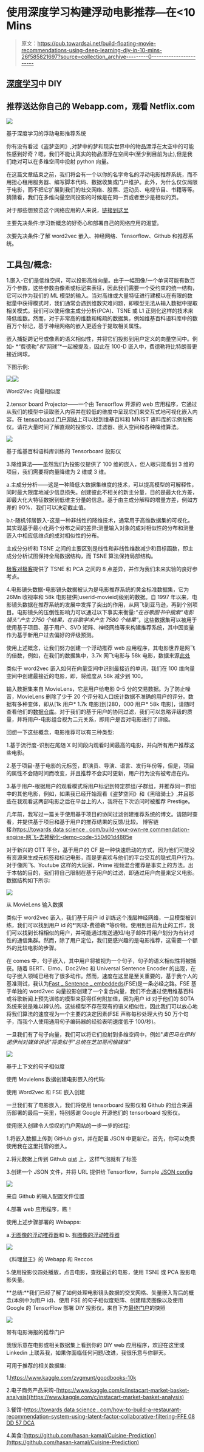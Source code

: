 # 使用深度学习构建浮动电影推荐—在<10 Mins

> 原文：<https://pub.towardsai.net/build-floating-movie-recommendations-using-deep-learning-diy-in-10-mins-26f585821697?source=collection_archive---------0----------------------->

## [深度学习](https://towardsai.net/p/category/machine-learning/deep-learning)中 DIY

## 推荐送达你自己的 Webapp.com，观看 Netflix.com

![](img/5de1be01da3e02e27f14c9170d97b0de.png)

基于深度学习的浮动电影推荐系统

你有没有看过《盗梦空间》,对梦中的梦和现实世界中的物品漂浮在太空中的可能性感到好奇？嗯，我们不能让真实的物品漂浮在空间中(至少到目前为止),但是我们绝对可以在多维空间中投射 python 向量。

在这篇文章结束之前，我们将会有一个以你的名字命名的浮动电影推荐系统，而不用担心租用服务器、编写脚本代码、数据收集或门户维护。此外，为什么仅仅局限于电影，而不把它扩展到我们的社交网络、股票、运动员、电视节目、书籍等等。猜猜看，我们在多维向量空间投影的时候是在同一页或者至少是相似的页。

对于那些想预览这个网络应用的人来说，[链接到这里](https://projector.tensorflow.org/?config=https://gist.githubusercontent.com/ravi07bec/4b033bc6299b655a2abda8b441e82364/raw/715f5656ae5dc2753f62ce4e9f89e7cb88f4e76e/test2.json)

主要先决条件:学习新概念的好奇心和部署自己的网络应用的渴望。

次要先决条件:了解 word2vec 嵌入、神经网络、Tensorflow、Github 和推荐系统。

## **工具包/概念:**

1.嵌入-它们是低维空间，可以投影高维向量。由于一幅图像/一个单词可能有数百万个参数，这些参数由像素或标记来表征，因此我们需要一个受约束的统一结构，它可以作为我们的 ML 模型的输入。当对高维或大量特征进行建模以在有限的数据量中获得模式时，我们通常会遇到维数灾难问题，即模型无法从输入数据中提取相关模式。我们可以使用像主成分分析(PCA)、TSNE 或 L1 正则化这样的技术来降低维数。然而，对于非常高的维数和稀疏的数据集，例如维基百科语料库中的数百万个标记，基于神经网络的嵌入更适合于提取相关属性。

嵌入捕捉跨记号或像素的语义相似性，并将它们投影到用户定义的向量空间中。例如- *“费德勒”*和*“网球”*一起被提及，因此在 100-D 嵌入中，费德勒将比特朗普更接近网球。

下图示例:

![](img/d7a10b32d471fef0b544d52aa2e73068.png)![](img/530d01e8864ba4eb038349bcfa5c41a0.png)

Word2Vec 向量相似度

2.tensor board Projector——一个由 Tensorflow 开源的 web 应用程序，它通过从我们的模型中读取嵌入内容并在较低的维度中呈现它们来交互式地可视化嵌入内容。在 [tensorboard 门户网站](https://projector.tensorflow.org/)上可以找到维基百科和 MNIST 语料库的示例投影仪。请花大量时间了解直观的投影仪、过滤器、嵌入空间和各种降维算法。

![](img/d1b0813e05e9411c3b81bdc6c8220981.png)

基于维基百科语料库训练的 Tensorboard 投影仪

3.降维算法——虽然我们为投影仪提供了 100 维的嵌入，但人眼只能看到 3 维的项目，我们需要将向量降维为 2 维或 3 维。

a.主成分分析——这是一种降低大数据集维度的技术，可以提高模型的可解释性，同时最大限度地减少信息损失。创建彼此不相关的新主分量，目的是最大化方差，即最大化大特征数据到低维主分量的信息。基于由主成分解释的增量方差，例如方差的 90%，我们可以决定截止值。

b.t-随机邻居嵌入-这是一种非线性的降维技术，通常用于高维数据集的可视化。其实现基于最小化两个分布之间的差异:测量输入对象的成对相似性的分布和测量嵌入中相应低维点的成对相似性的分布。

主成分分析和 TSNE 之间的主要区别是线性和非线性维数减少和目标函数，即主成分分析试图保持全局数据结构，而 TSNE 算法保持局部结构。

[极客对极客](https://www.geeksforgeeks.org/difference-between-pca-vs-t-sne/)提供了 TSNE 和 PCA 之间的 8 点差异，并作为我们未来实验的良好参考点。

4.电影镜头数据-电影镜头数据被认为是电影推荐系统的黄金标准数据集，它为 26Mn 收视率和 58k 电影提供[userid-movieid]级别的数据。自 1997 年以来，电影镜头数据在推荐系统的发展中发挥了突出的作用，从网飞到亚马逊，再到个别项目。电影镜头的压倒性影响力可以通过以下事实来衡量:*“在谷歌图书中搜索“电影镜头”产生 2750 个结果，在谷歌学术产生 7580 个结果”*。这些数据集可以被用于使用基于项目、基于用户、SVD 矩阵、神经网络等来构建推荐系统，其中因变量作为基于新用户过去偏好的评级预测。

使用上述概念，让我们努力创建一个浮动推荐 web 应用程序，其电影世界是网飞的倍数，例如，在我们的数据集中，3.7k 网飞电影与 58k 电影，数据来源[此处](https://www.foxbusiness.com/technology/how-many-movies-on-netflix)

类似于 word2vec 嵌入如何在向量空间中识别最接近的单词，我们在 100 维向量空间中创建最接近的电影，即，将维度从 58k 减少到 100。

输入数据集来自 MovieLens，它是用户给电影 0-5 分的交易数据。为了防止噪音，MovieLens 删除了少于 20 个评分和人口统计数据不准确的用户的评分。数据有多种变体，即从[1k 用户* 1.7k 电影]到[280，000 用户* 58k 电影]，请随时查看他们的[数据仓库](https://grouplens.org/datasets/movielens/)。对于我们的基于用户的协同过滤，我们可以忽略评级的质量，并将用户-电影组合视为二元关系，即用户是否对电影进行了评级。

回想一下这些概念，电影推荐可以有三种类型:

1.基于流行度-识别在尾随 X 时间段内观看时间最高的电影，并向所有用户推荐这些电影。

2.基于项目-基于电影的元标签，即演员、导演、语言、发行年份等，但是，项目的属性不会随时间而改变，并且推荐不会实时更新，用户行为没有被考虑在内。

3.基于用户-根据用户的观看模式将用户标记到特定群组/子群组，并推荐同一群组中的其他电影，例如，如果我已经开始观看《盗梦空间》和《黑暗骑士》,并且那些在我观看这两部电影之后在平台上的人，我将在下次访问时被推荐 Prestige。

几年前，我写过一篇关于使用基于项目的协同过滤创建推荐系统的博文。请随时查看，并提供基于项目和基于用户的推荐结果的反馈/比较。
博客链接:[https://towards data science . com/build-your-own-re commendation-engine-网飞-去神秘化-demo-code-550401d4885e](https://towardsdatascience.com/build-your-own-recommendation-engine-netflix-demystified-demo-code-550401d4885e)

对于新兴的 OTT 平台，基于用户的 CF 是一种快速启动的方式，因为他们可能没有资源来生成元标签和标记电影，而是更喜欢与他们的平台交互的隐式用户行为。对于像网飞、Youtube 这样的大玩家，Prime 视频混合推荐是事实上的方法。出于本帖的目的，我们将自己限制在基于用户的过滤，即通过用户向量来定义电影。数据结构如下所示:

![](img/1a58c1964450d5ebdc08795b3f7ea8e1.png)

从 MovieLens 输入数据

类似于 word2vec 嵌入，我们基于用户 id 训练这个浅层神经网络，一旦模型被训练，我们可以找到用户 id 的*‘网球-费德勒’*等价物。使用到目前为止的工作，我们可以找到长相相似的用户，并可能通过推送通知/电子邮件将用户划分为有针对性的通信集群。然而，除了用户定位，我们更感兴趣的是电影推荐，这需要一个额外的比较电影的步骤。

在 comes 中，句子嵌入，其中用户将被视为一个句子，句子的语义相似性将被捕获。随着 BERT、Elmo、Doc2Vec 和 Universal Sentence Encoder 的出现，在句子嵌入领域已经有了很多动作。然而，速度在这里是至关重要的，基于我个人的基准测试，我认为[Fast _ Sentence _ embeddeds](https://github.com/oborchers/Fast_Sentence_Embeddings)(FSE)是一条必经之路。FSE 基于单独的 word2vec 向量投影创建了一个复合向量，我们不会通过使用维基百科或谷歌新闻上预先训练的模型来获得任何附加值，因为用户 id 对于他们的 SOTA 系统来说是难以辨认的。这些模型不存在现有的语义相似性，因此我们可以放心地将我们算法的速度视为一个主要的决定因素(FSE 声称每秒处理大约 50 万个句子，而我个人使用通用句子编码器的经验表明速度低于 100/秒)。

一旦我们有了句子向量，我们可以将它们投射到多维空间中，例如"*奥巴马在伊利诺伊州对媒体讲话"*将类似于*"总统在芝加哥问候媒体"*

![](img/a484de6fa0ca80fc45028aa8ede73261.png)

基于上下文的句子相似度

使用 Movielens 数据创建电影嵌入的代码:

使用 Word2vec 和 FSE 嵌入创建

一旦我们有了电影嵌入，我们将使用 tensorboard 投影仪和 Github 的组合来遍历部署的最后一英里，特别感谢 Google 开源他们的 tensorboard 投影仪。

使用嵌入创建令人惊叹的门户网站的一步一步的过程:

1.将嵌入数据上传到 GitHub gist，并在配置 JSON 中更新它。首先，你可以免费使用我在这里托管的嵌入。

2.将元数据上传到 Github [gist](https://gist.github.com/ravi07bec/b2dfd16c94c1571bb5d70149ace8a532) 上，这样气泡就有了标签

3.创建一个 JSON 文件，并将 URL 提供给 Tensorflow，Sample [JSON config](https://gist.githubusercontent.com/ravi07bec/4b033bc6299b655a2abda8b441e82364/raw/715f5656ae5dc2753f62ce4e9f89e7cb88f4e76e/test2.json)

![](img/1213bccd00ea58b2f231a3e43bdb5af2.png)

来自 Github 的输入配置文件位置

4.部署 web 应用程序，瞧！

使用上述步骤部署的 Webapps:

a.[无图像的浮动推荐器](https://projector.tensorflow.org/?config=https://gist.githubusercontent.com/ravi07bec/4b033bc6299b655a2abda8b441e82364/raw/715f5656ae5dc2753f62ce4e9f89e7cb88f4e76e/test2.json)和 b. [有图像的浮动推荐器](https://projector.tensorflow.org/?config=https://gist.githubusercontent.com/ravi07bec/4b033bc6299b655a2abda8b441e82364/raw/915e0dbc1c69b6e9d31100c4967249a7a2548e85/test2.json)

![](img/7bc8c01e24a266c72a24a264a09178f7.png)

《料理鼠王》的 Webapp 和 Reccos

5.使用投影仪四处播放，点击电影，查找最近的电影，使用 TSNE 或 PCA 投影电影矢量。

**总结:**我们已经了解了如何处理电影镜头数据的交叉网格、矢量嵌入背后的概念(本例中为用户 id)、使用 FSE 的句子相似度矩阵、创建精灵图像以及使用 Google 的 TensorFlow 部署 DIY 投影仪。来自下方[最终门户](https://projector.tensorflow.org/?config=https://gist.githubusercontent.com/ravi07bec/4b033bc6299b655a2abda8b441e82364/raw/915e0dbc1c69b6e9d31100c4967249a7a2548e85/test2.json)的快照

![](img/d83b4269bf0310113a8938091c9fb2af.png)

带有电影海报的推荐门户

我很乐意在电影或相关数据集上看到你的 DIY web 应用程序，欢迎在这里或 Linkedin 上联系我，如果你面临任何问题/改进，我很乐意与你聊天。

可用于推荐的相关数据集:

1.https://www.kaggle.com/zygmunt/goodbooks-10k

2.电子商务产品采购-[https://www.kaggle.com/c/instacart-market-basket-analysis](https://www.kaggle.com/c/instacart-market-basket-analysis)

3.餐馆-[https://towards data science . com/how-to-build-a-restaurant-recommendation-system-using-latent-factor-collaborative-filtering-FFE 08 DD 57 DCA](https://towardsdatascience.com/how-to-build-a-restaurant-recommendation-system-using-latent-factor-collaborative-filtering-ffe08dd57dca)

4.美食:[https://github.com/hasan-kamal/Cuisine-Prediction](https://github.com/hasan-kamal/Cuisine-Prediction)